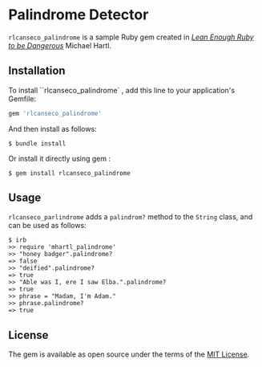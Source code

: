 # Palindrome Detector

`rlcanseco_palindrome` is a sample Ruby gem created in [*Lean Enough Ruby to be
Dangerous*](https://www.learnenough.com/ruby-tutorial) Michael Hartl.


## Installation

To install ``rlcanseco_palindrome` , add this line to your application's Gemfile:

```ruby
gem 'rlcanseco_palindrome'
```

And then install as follows:

    $ bundle install

Or install it directly using gem :

    $ gem install rlcanseco_palindrome

## Usage

`rlcanseco_parlindrome` adds a `palindrom?` method to the `String` class, and can be used as follows:

```
$ irb
>> require 'mhartl_palindrome'
>> "honey badger".palindrome?
=> false
>> "deified".palindrome?
=> true
>> "Able was I, ere I saw Elba.".palindrome?
=> true
>> phrase = "Madam, I'm Adam."
>> phrase.palindrome?
=> true
```



## License

The gem is available as open source under the terms of the [MIT License](https://opensource.org/licenses/MIT).
